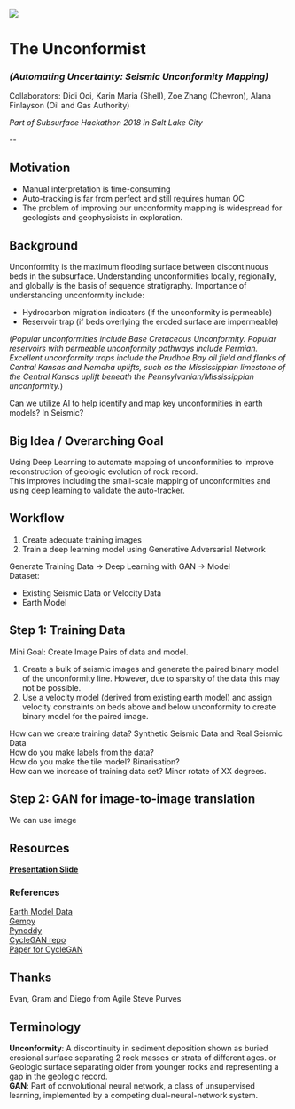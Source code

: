 ![](https://github.com/didiooi/UnconformityDetection/blob/master/misc/frontpage2.png)
# The Unconformist  
### *(Automating Uncertainty: Seismic Unconformity Mapping)*  

Collaborators: Didi Ooi, Karin Maria (Shell), Zoe Zhang (Chevron), Alana Finlayson (Oil and Gas Authority)

*Part of Subsurface Hackathon 2018 in Salt Lake City*
  
--  
## Motivation  
* Manual interpretation is time-consuming  
* Auto-tracking is far from perfect and still requires human QC  
* The problem of improving our unconformity mapping is widespread for geologists and geophysicists in exploration.  
  
## Background  
Unconformity is the maximum flooding surface between discontinuous beds in the subsurface. Understanding unconformities locally, regionally, and globally is the basis of sequence stratigraphy. Importance of understanding unconformity include:  
* Hydrocarbon migration indicators (if the unconformity is permeable)  
* Reservoir trap (if beds overlying the eroded surface are impermeable)  

(*Popular unconformities include Base Cretaceous Unconformity. Popular reservoirs with permeable unconformity pathways include Permian. Excellent unconformity traps include the Prudhoe Bay oil field and flanks of Central Kansas and Nemaha uplifts, such as the Mississippian limestone of the Central Kansas uplift beneath the Pennsylvanian/Mississippian unconformity.*)  

Can we utilize AI to help identify and map key unconformities in earth models? In Seismic?  
  
## Big Idea / Overarching Goal  
Using Deep Learning to automate mapping of unconformities to improve reconstruction of geologic evolution of rock record.  
This improves including the small-scale mapping of unconformities and using deep learning to validate the auto-tracker.  
  
## Workflow  
1.	Create adequate training images    
2.	Train a deep learning model using Generative Adversarial Network    
  
Generate Training Data -> Deep Learning with GAN -> Model  
Dataset:    
-	Existing Seismic Data or Velocity Data  
-	Earth Model  
  
## Step 1: Training Data  
Mini Goal: Create Image Pairs of data and model.  
1.	Create a bulk of seismic images and generate the paired binary model of the unconformity line. However, due to sparsity of the data this may not be possible.  
2.	Use a velocity model (derived from existing earth model) and assign velocity constraints on beds above and below unconformity to create binary model for the paired image.  
  
How can we create training data? Synthetic Seismic Data and Real Seismic Data  
How do you make labels from the data?  
How do you make the tile model? Binarisation?  
How can we increase of training data set? Minor rotate of XX degrees.  
  
## Step 2: GAN for image-to-image translation  
We can use image  

## Resources
[**Presentation Slide**](https://docs.google.com/presentation/d/1vwxIKiREnsplgJSapd_Hqvakvf5Alu5WpRnMS_sSUIw/edit#slide=id.g3ab9f14b8d_0_0)  
  
### References
[Earth Model Data](https://github.com/gganssle/cseg-imXlate/tree/master/dat)  
[Gempy](https://github.com/cgre-aachen/gempy)   
[Pynoddy](https://github.com/flohorovicic/pynoddy)   
[CycleGAN repo](https://github.com/junyanz/pytorch-CycleGAN-and-pix2pix)  
[Paper for CycleGAN](https://arxiv.org/abs/1703.10593)  
    
##  Thanks  
Evan, Gram and Diego from Agile
Steve Purves
  
## Terminology
**Unconformity**: A discontinuity in sediment deposition shown as buried erosional surface separating 2 rock masses or strata of different ages. or Geologic surface separating older from younger rocks and representing a gap in the geologic record.  
**GAN**: Part of convolutional neural network, a class of unsupervised learning, implemented by a competing dual-neural-network system.  
